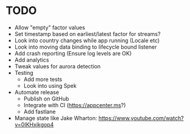# TODO

* Allow "empty" factor values
* Set timestamp based on earliest/latest factor for streams?
* Look into country changes while app running (Locale etc)
* Look into moving data binding to lifecycle bound listener
* Add crash reporting (Ensure log levels are OK)
* Add analytics
* Tweak values for aurora detection
* Testing
  * Add more tests
  * Look into using Spek
* Automate release
  * Publish on GitHub
  * Integrate with CI (https://appcenter.ms?)
  * Add fastlane
* Manage state like Jake Wharton: https://www.youtube.com/watch?v=0IKHxjkgop4
